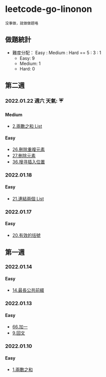 # leetcode-go-linonon
`没事做，就做做题咯`
## 做題統計
- 難度分配： Easy : Medium : Hard == 5 : 3 : 1
    - Easy: 9
    - Medium: 1
    - Hard: 0
## 第二週
### 2022.01.22 週六 天氣: :umbrella: 
#### Medium
- [2.兩數之和 List](/code/linked-list/0002-addTwoNumbers/README.md) 
#### Easy
- [26.刪除重複元素](/code/array/0026-removeDuplicates/README.md)
- [27.刪除元素](code/array/0027-removeElement/README.md)
- [36.搜寻插入位置](/code/array/0035-searchInsert/README.md) 

### 2022.01.18
#### Easy
- [21.連結兩個 List](/code/linked-list/0021-mergeTwoLists/README.md)

### 2022.01.17
#### Easy
- [20.有效的括號](code/string/0020-isValidKuoHao/README.md)

## 第一週

### 2022.01.14
#### Easy
- [14.最長公共前綴](/code/string/0014-longestCommonPrefix/README.md)

### 2022.01.13
#### Easy
- [66.加一](/code/array/0066-plusOne/README.md)
- [9.回文](code/math/0009-isPalindrome/README.md)

### 2022.01.10
#### Easy
- [1.兩數之和](/code/array/0001-twoSum/README.md)
